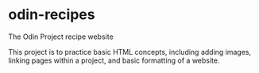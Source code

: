 # odin-recipes
The Odin Project recipe website

This project is to practice basic HTML concepts, including adding images, linking pages within a project, and basic formatting of a website.